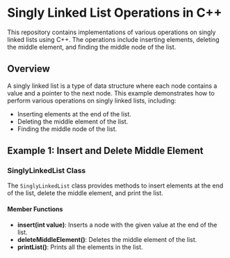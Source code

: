 # Singly Linked List Operations in C++

This repository contains implementations of various operations on singly linked lists using C++. The operations include inserting elements, deleting the middle element, and finding the middle node of the list.

## Overview

A singly linked list is a type of data structure where each node contains a value and a pointer to the next node. This example demonstrates how to perform various operations on singly linked lists, including:
- Inserting elements at the end of the list.
- Deleting the middle element of the list.
- Finding the middle node of the list.

## Example 1: Insert and Delete Middle Element

### SinglyLinkedList Class

The `SinglyLinkedList` class provides methods to insert elements at the end of the list, delete the middle element, and print the list.

#### Member Functions

- **insert(int value)**: Inserts a node with the given value at the end of the list.
- **deleteMiddleElement()**: Deletes the middle element of the list.
- **printList()**: Prints all the elements in the list.
